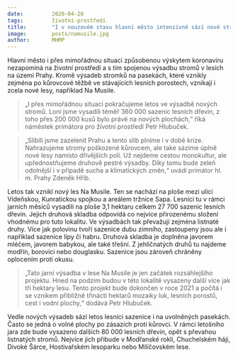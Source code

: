 ```yaml
---
date:         2020-04-20
tags:         životní-prostředí
title:        "I v nouzovém stavu hlavní město intenzivně sází nové stromy. Letos vznikl například nový les Na Musile"
image: 	      posts/namusile.jpg
author:       MHMP
---
```


Hlavní město i přes mimořádnou situaci způsobenou výskytem koronaviru nezapomíná na životní prostředí a s tím spojenou výsadbu stromů v lesích na území Prahy. Kromě výsadeb stromků na pasekách, které vznikly zejména po kůrovcové těžbě ve stávajících lesních porostech, vznikají i zcela nové lesy, například Na Musile.

> „I přes mimořádnou situaci pokračujeme letos ve výsadbě nových stromů. Loni jsme vysadili téměř 360 000 sazenic lesních dřevin, z toho přes 200 000 kusů bylo právě na nových plochách,“ říká náměstek primátora pro životní prostředí Petr Hlubuček.

> „Slíbili jsme zazelenit Prahu a tento slib plníme i v době krize. Nahrazujeme stromy poškozené kůrovcem, ale také sázíme úplně nové lesy namísto dřívějších polí. Už nejdeme cestou monokultur, ale upřednostňujeme druhově pestré výsadby. Díky tomu bude zeleň odolnější i v případě sucha a klimatických změn,“ uvádí primátor hl. m. Prahy Zdeněk Hřib.

Letos tak vznikl nový les Na Musile. Ten se nachází na ploše mezi ulicí Vídeňskou, Kunratickou spojkou a areálem tržnice Sapa. Lesníci tu v rámci jarních měsíců vysadili na ploše 3,1 hektaru celkem 27 700 sazenic lesních dřevin. Jejich druhová skladba odpovídá co nejvíce přirozenému složení vhodnému pro tuto lokalitu. Ve výsadbách tak převažují zejména listnaté druhy. Více jak polovinu tvoří sazenice dubu zimního, zastoupeny jsou ale i například sazenice lípy či habru. Druhová skladba je doplněna javorem mléčem, javorem babykou, ale také třešní. Z jehličnatých druhů tu najdeme modřín, borovici nebo douglasku. Sazenice jsou zároveň chráněny oplocením proti okusu.

> „Tato jarní výsadba v lese Na Musile je jen začátek rozsáhlejšího projektu. Hned na podzim budou v této lokalitě vysazeny další více jak tři hektary lesu. Tento projekt bude dokončen v roce 2021 a počítá i se vznikem přibližně třinácti hektarů mozaiky luk, lesních porostů, cest i vodní plochy,“ dodává Petr Hlubuček.

Vedle nových výsadeb sází letos lesníci sazenice i na uvolněných pasekách. Často se jedná o volné plochy po zásazích proti kůrovci. V rámci letošního jara zde bude vysazeno dalších 80 000 lesních dřevin, opět s převahou listnatých stromů. Nejvíce jich přibude v Modřanské rokli, Chuchelském háji, Divoké Šárce, Hostivařském lesoparku nebo Milíčovském lese.
